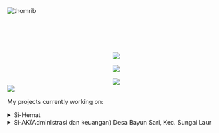 
<img src="https://github-widgetbox.vercel.app/api/profile?username=thomrib&data=followers,repositories,stars,commits&theme=nautilus" alt="thomrib">

<div align="left" style="margin-left: 9000px;"> 

  ```csharp
-------------------------
| 👤 Nama : Thomas  
| 💖 Pacar: Nothing (Terlalu miskin)
-------------------------
   ```
</div>

<!--
&nbsp;<p align="center">
  [![Spotify](https://novatorem.vercel.app/api/spotify?background_color=0d1117&border_color=ffffff)](https://open.spotify.com/user/omnitenebris)
</p>

<p align="center"><img src="https://github-readme-stats.vercel.app/api?username=thomrib&theme=dark&hide_border=false&include_all_commits=false&count_private=false" width="100%"/>
</p>
<p align="center">
  <img src="https://user-images.githubusercontent.com/74038190/218265814-3084a4ba-809c-4135-afc0-8685d0f634b3.gif" alt="Demo GIF" width="300" />
</p>

<p align="center"><img src="https://raw.githubusercontent.com/khoa083/khoa/main/Khoa_ne/img/Rainbow.gif" width="100%"></p>
## My Skill
<table>
  <tr width='50' height='50'>
      <td><img src="https://user-images.githubusercontent.com/74038190/216649417-9acc58df-9186-4132-ad43-819a57babb67.gif" width="50"></td>
      <td><img src="https://skillicons.dev/icons?i=postman" width="50"></td>
      <td><img src="https://cdn.iconscout.com/icon/free/png-128/vue-282497.png" width="50"></td>
      <td><img src="https://raw.githubusercontent.com/devicons/devicon/master/icons/laravel/laravel-original-wordmark.svg" width="50"/></td>
      <td><img src="https://raw.githubusercontent.com/devicons/devicon/master/icons/react/react-original-wordmark.svg" width="50"/></td>
      <td><img src="https://raw.githubusercontent.com/devicons/devicon/master/icons/php/php-original.svg" width="50"/></td> 
      <td><img src="https://raw.githubusercontent.com/devicons/devicon/master/icons/mysql/mysql-original-wordmark.svg" width="50"/></td>
      <td><img src="https://raw.githubusercontent.com/devicons/devicon/master/icons/postgresql/postgresql-original-wordmark.svg" width="50"/></td>
      <td><img src="https://raw.githubusercontent.com/devicons/devicon/master/icons/html5/html5-original-wordmark.svg" width="50"/></td>
      <td><img src="https://www.vectorlogo.zone/logos/figma/figma-icon.svg" width="50"/></td>
      <td><img src="https://skillicons.dev/icons?i=git" width="50"></td>
   </tr>
   <tr width='50' height='50'>
      <td><img src="https://github.com/tandpfun/skill-icons/blob/main/icons/ExpressJS-Light.svg?raw=true" width="50"></td>
      <td><img src="https://raw.githubusercontent.com/devicons/devicon/master/icons/dot-net/dot-net-original-wordmark.svg" width="50"/></td>
      <td><img src="https://raw.githubusercontent.com/devicons/devicon/master/icons/javascript/javascript-original.svg" width="50"/></td>
      <td><img src="https://raw.githubusercontent.com/devicons/devicon/master/icons/typescript/typescript-original.svg" width="50"/></td>
      <td><img src="https://skillicons.dev/icons?i=css" width="50"/></td>
      <td><img src="https://raw.githubusercontent.com/devicons/devicon/master/icons/sass/sass-original.svg" width="50"/></td>
      <td><img src="https://www.vectorlogo.zone/logos/tailwindcss/tailwindcss-icon.svg" width="50"/></td>
      <td><img src="https://www.vectorlogo.zone/logos/firebase/firebase-icon.svg" width="50"/></td>
      <td><img src="https://skillicons.dev/icons?i=py" width="50"></td>
      <td><img src="https://skillicons.dev/icons?i=jquery" width="50"></td>
      <td><img src="https://skillicons.dev/icons?i=nextjs" width="50"></td>
   </tr>
   <tr width='50' height='50'>      
      <td><img src="https://skillicons.dev/icons?i=bash" width="50"></td>
      <td><img src="https://skillicons.dev/icons?i=debian" width="50"></td>
      <td><img src="https://skillicons.dev/icons?i=heroku" width="50"></td>
      <td><img src="https://skillicons.dev/icons?i=java" width="50"></td>
      <td><img src="https://skillicons.dev/icons?i=nodejs" width="50"/></td>
      <td><img src="https://raw.githubusercontent.com/devicons/devicon/master/icons/mongodb/mongodb-original-wordmark.svg" width="50"/></td>
      <td><img src="https://skillicons.dev/icons?i=npm" width="50"></td>    
      <td><img src="https://skillicons.dev/icons?i=powershell" width="50"></td>
      <td><img src="https://skillicons.dev/icons?i=nginx" width="50"></td>
      <td><img src="https://skillicons.dev/icons?i=bootstrap" width="50"></td>
      <td><img src="https://skillicons.dev/icons?i=arch" width="50"></td>
    </tr>
</table>
-->
<p align="center">
  <img src="https://github-profile-trophy-drab.vercel.app?username=thomrib&theme=matrix_reloaded&no-bg=true&no-frame=true"/>
</p>

<p align="center">
  <img src="https://github-readme-activity-graph.vercel.app/graph?username=thomrib&theme=github-compact&hide_border=true">
</p>

<div align="center">
  <a href="#">
    <img src="https://img.shields.io/badge/Download%20CV-008000">
  </a>
</div>

<img src="https://user-images.githubusercontent.com/73097560/115834477-dbab4500-a447-11eb-908a-139a6edaec5c.gif">


My projects currently working on:
<details>
<summary>Si-Hemat</summary>
  
- [Si-Hemat](https://github.com/thomrib/Si-Hemat) - to track income and expenses for personal audit needs
</details>
<details>
<summary>Si-AK(Administrasi dan keuangan) Desa Bayun Sari, Kec. Sungai Laur</summary>
  
- [Si-AK](https://github.com/thomrib/SI_AK) - this was created so that administration and financial activities can be carried out systematically
</details>



